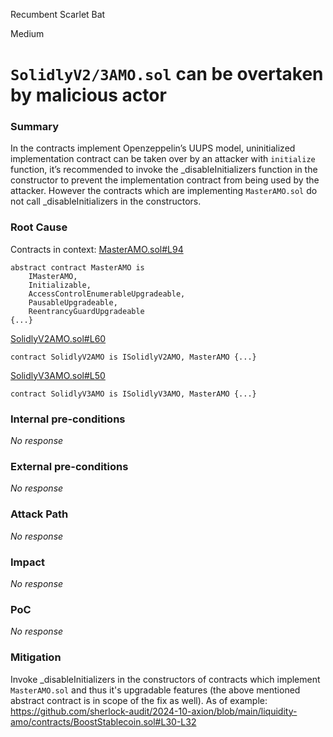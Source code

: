Recumbent Scarlet Bat

Medium

# `SolidlyV2/3AMO.sol` can be overtaken by malicious actor

### Summary

In the contracts implement Openzeppelin’s UUPS model, uninitialized implementation contract can be taken over by an attacker with `initialize` function, it’s recommended to invoke the _disableInitializers function in the constructor to prevent the implementation contract from being used by the attacker. However the contracts which are implementing `MasterAMO.sol` do not call _disableInitializers in the constructors.

### Root Cause

Contracts in context:
[MasterAMO.sol#L94](https://github.com/sherlock-audit/2024-10-axion/blob/main/liquidity-amo/contracts/MasterAMO.sol#L94)
```solidity
abstract contract MasterAMO is
    IMasterAMO,
    Initializable,
    AccessControlEnumerableUpgradeable,
    PausableUpgradeable,
    ReentrancyGuardUpgradeable
{...}
```
[SolidlyV2AMO.sol#L60](https://github.com/sherlock-audit/2024-10-axion/blob/main/liquidity-amo/contracts/SolidlyV2AMO.sol#L60)
```solidity
contract SolidlyV2AMO is ISolidlyV2AMO, MasterAMO {...}
```
[SolidlyV3AMO.sol#L50](https://github.com/sherlock-audit/2024-10-axion/blob/main/liquidity-amo/contracts/SolidlyV3AMO.sol#L50)
```solidity
contract SolidlyV3AMO is ISolidlyV3AMO, MasterAMO {...}
```

### Internal pre-conditions

_No response_

### External pre-conditions

_No response_

### Attack Path

_No response_

### Impact

_No response_

### PoC

_No response_

### Mitigation

Invoke _disableInitializers in the constructors of contracts which implement `MasterAMO.sol` and thus it's upgradable features (the above mentioned abstract contract is in scope of the fix as well). As of example:
https://github.com/sherlock-audit/2024-10-axion/blob/main/liquidity-amo/contracts/BoostStablecoin.sol#L30-L32